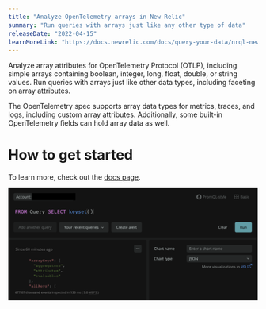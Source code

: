 ```yaml
---
title: "Analyze OpenTelemetry arrays in New Relic"
summary: "Run queries with arrays just like any other type of data"
releaseDate: "2022-04-15"
learnMoreLink: "https://docs.newrelic.com/docs/query-your-data/nrql-new-relic-query-language/get-started/arrays-in-nrql/" 
---
```


Analyze array attributes for OpenTelemetry Protocol (OTLP), including simple arrays containing boolean, integer, long, float, double, or string values. Run queries with arrays just like other data types, including faceting on array attributes.

The OpenTelemetry spec supports array data types for metrics, traces, and logs, including custom array attributes. Additionally, some built-in OpenTelemetry fields can hold array data as well.

# How to get started
To learn more, check out the [docs page](https://docs.newrelic.com/docs/query-your-data/nrql-new-relic-query-language/get-started/arrays-in-nrql/).

![A screenshot of a NRQL query. The query is "from query select keyset()".](./images/Arrays.png)